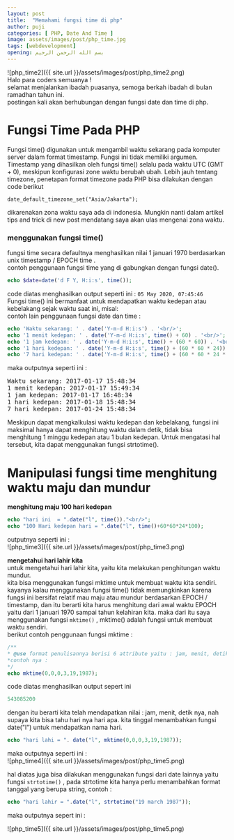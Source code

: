```yaml
---
layout: post
title:  "Memahami fungsi time di php"
author: puji
categories: [ PHP, Date And Time ]
image: assets/images/post/php_time.jpg
tags: [webdevelopment]
opening: بسم الله الرحمن الرحيم
---  
```

![php_time2]({{ site.url }}/assets/images/post/php_time2.png)  
Halo para coders semuanya !  
selamat menjalankan ibadah puasanya, semoga berkah ibadah di bulan ramadhan tahun ini.  
postingan kali akan berhubungan dengan fungsi date dan time di php.  
#  Fungsi Time Pada PHP
Fungsi time() digunakan untuk mengambil waktu sekarang pada komputer server dalam format timestamp. Fungsi ini tidak memiliki argumen.
Timestamp yang dihasilkan oleh fungsi time() selalu pada waktu UTC (GMT +  0), meskipun konfigurasi zone waktu berubah ubah. Lebih jauh tentang timezone, penetapan format timezone pada PHP bisa dilakukan dengan code berikut 
```
date_default_timezone_set("Asia/Jakarta");

```  
dikarenakan zona waktu saya ada di indonesia. Mungkin nanti dalam artikel tips and trick di new post mendatang saya akan ulas mengenai zona waktu.  
### menggunakan fungsi time()  
fungsi time secara defaultnya menghasilkan nilai 1 januari 1970 berdasarkan unix timestamp / EPOCH time .  
contoh penggunaan fungsi time yang di gabungkan dengan fungsi date().  
```php
echo $date=date('d F Y, H:i:s', time());
```  
code diatas menghasilkan output seperti ini  : ``` 05 May 2020, 07:45:46 ```  
Fungsi time() ini bermanfaat untuk mendapatkan waktu kedepan atau kebelakang sejak waktu saat ini, misal:  
contoh lain penggunaan fungsi date dan time :  
```php
echo 'Waktu sekarang: ' . date('Y-m-d H:i:s') . '<br/>';
echo '1 menit kedepan: ' . date('Y-m-d H:i:s', time() + 60) . '<br/>';
echo '1 jam kedepan: ' . date('Y-m-d H:i:s', time() + (60 * 60)) . '<br/>';
echo '1 hari kedepan: ' . date('Y-m-d H:i:s', time() + (60 * 60 * 24)) . '<br/>';
echo '7 hari kedepan: ' . date('Y-m-d H:i:s', time() + (60 * 60 * 24 * 7)) . '<br/>';
```  
maka outputnya seperti ini :  
<pre>
Waktu sekarang: 2017-01-17 15:48:34
1 menit kedepan: 2017-01-17 15:49:34
1 jam kedepan: 2017-01-17 16:48:34
1 hari kedepan: 2017-01-18 15:48:34
7 hari kedepan: 2017-01-24 15:48:34
</pre>
Meskipun dapat mengkalkulasi waktu kedepan dan kebelakang, fungsi ini maksimal hanya dapat menghitung waktu dalam detik, tidak bisa menghitung 1 minggu kedepan atau 1 bulan kedepan. Untuk mengatasi hal tersebut, kita dapat menggunakan fungsi strtotime().

# Manipulasi fungsi time menghitung waktu maju dan mundur  
**menghitung maju 100 hari kedepan**
```php
echo "hari ini  = ".date("l", time())."<br/>";
echo "100 Hari kedepan hari = ".date("l", time()+60*60*24*100);
```  
outputnya seperti ini :  
![php_time3]({{ site.url }}/assets/images/post/php_time3.png)  

**mengetahui hari lahir kita**  
untuk mengetahui hari lahir kita, yaitu kita melakukan penghitungan waktu mundur.  
kita bisa menggunakan fungsi mktime untuk membuat waktu kita sendiri. kayanya kalau menggunakan fungsi time() tidak memungkinkan karena fungsi ini bersifat relatif mau maju atau mundur berdasarkan EPOCH / timestamp, dan itu berarti kita harus menghitung dari awal waktu EPOCH yaitu dari 1 januari 1970 sampai tahun kelahiran kita. maka dari itu saya menggunakan fungsi ```mktime()``` , mktime() adalah fungsi untuk membuat waktu sendiri.  
berikut contoh penggunaan fungsi mktime :  
```php
/**
* @use format penulisannya berisi 6 attribute yaitu : jam, menit, detik, bulan, tanggal, tahun
*contoh nya :
*/
echo mktime(0,0,0,3,19,1987);
```  

code diatas menghasilkan output sepert ini  

```php
543085200
```  
dengan itu berarti kita telah mendapatkan nilai : jam, menit, detik nya, nah supaya kita bisa tahu hari nya hari apa. kita tinggal menambahkan fungsi date("l") untuk mendapatkan nama hari.  
```php
echo "hari lahi = ". date("l", mktime(0,0,0,3,19,1987));
```
maka outputnya seperti ini :   
![php_time4]({{ site.url }}/assets/images/post/php_time5.png)  

hal diatas juga bisa dilakukan menggunakan fungsi dari date lainnya yaitu fungsi ```strtotime()```  , pada strtotime kita hanya perlu menambahkan format tanggal yang berupa string, contoh :  

```php
echo "hari lahir = ".date("l", strtotime("19 march 1987"));
```  
maka outputnya sepert ini :  

![php_time5]({{ site.url }}/assets/images/post/php_time5.png)  



